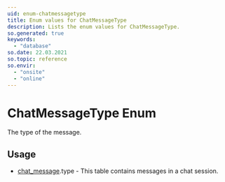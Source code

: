 ```yaml
---
uid: enum-chatmessagetype
title: Enum values for ChatMessageType
description: Lists the enum values for ChatMessageType.
so.generated: true
keywords:
  - "database"
so.date: 22.03.2021
so.topic: reference
so.envir:
  - "onsite"
  - "online"
---
```


# ChatMessageType Enum

The type of the message.


## Usage

* [chat_message](../chat-message.md).type - This table contains messages in a chat session.
